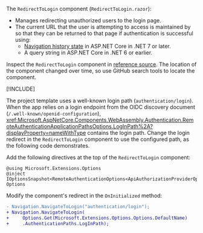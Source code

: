 The `RedirectToLogin` component (`RedirectToLogin.razor`):

* Manages redirecting unauthorized users to the login page.
* The current URL that the user is attempting to access is maintained by so that they can be returned to that page if authentication is successful using:
  * [Navigation history state](xref:blazor/fundamentals/routing#navigation-history-state) in ASP.NET Core in .NET 7 or later.
  * A query string in ASP.NET Core in .NET 6 or earlier.

Inspect the `RedirectToLogin` component in [reference source](https://github.com/dotnet/aspnetcore/tree/main/src/ProjectTemplates/Web.ProjectTemplates/content/ComponentsWebAssembly-CSharp). The location of the component changed over time, so use GitHub search tools to locate the component.

[!INCLUDE[](~/includes/aspnetcore-repo-ref-source-links.md)]

The project template uses a well-known login path (`authentication/login`). When the app relies on a login endpoint from the OIDC discovery document (`/.well-known/openid-configuration`), <xref:Microsoft.AspNetCore.Components.WebAssembly.Authentication.RemoteAuthenticationApplicationPathsOptions.LogInPath%2A?displayProperty=nameWithType> contains the login path. Change the login redirect in the `RedirectToLogin` component to use the configured path, as the following code demonstrates.

Add the following directives at the top of the `RedirectToLogin` component:

```razor
@using Microsoft.Extensions.Options
@inject IOptionsSnapshot<RemoteAuthenticationOptions<ApiAuthorizationProviderOptions>> Options
```

Modify the component's redirect in the `OnInitialized` method:

```diff
- Navigation.NavigateToLogin("authentication/login");
+ Navigation.NavigateToLogin(
+     Options.Get(Microsoft.Extensions.Options.Options.DefaultName)
+     .AuthenticationPaths.LogInPath);
```
